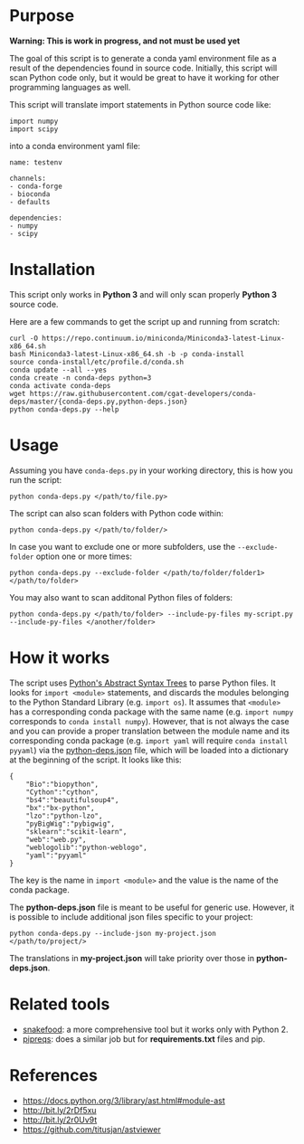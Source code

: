 # Purpose

**Warning: This is work in progress, and not must be used yet**

The goal of this script is to generate a conda yaml environment file
as a result of the dependencies found in source code. Initially, this 
script will scan Python code only, but it would be great to have it 
working for other programming languages as well.

This script will translate import statements in Python source code like:

    import numpy
    import scipy

into a conda environment yaml file:

    name: testenv
    
    channels:
    - conda-forge
    - bioconda
    - defaults

    dependencies:
    - numpy
    - scipy

# Installation

This script only works in **Python 3** and will only scan properly **Python 3** source code.

Here are a few commands to get the script up and running from scratch:

    curl -O https://repo.continuum.io/miniconda/Miniconda3-latest-Linux-x86_64.sh
    bash Miniconda3-latest-Linux-x86_64.sh -b -p conda-install
    source conda-install/etc/profile.d/conda.sh 
    conda update --all --yes
    conda create -n conda-deps python=3
    conda activate conda-deps
    wget https://raw.githubusercontent.com/cgat-developers/conda-deps/master/{conda-deps.py,python-deps.json}
    python conda-deps.py --help

# Usage

Assuming you have `conda-deps.py` in your working directory, this is how you run the script:

    python conda-deps.py </path/to/file.py>
    
The script can also scan folders with Python code within:

    python conda-deps.py </path/to/folder/>
    
In case you want to exclude one or more subfolders, use the `--exclude-folder` option one or more times:

    python conda-deps.py --exclude-folder </path/to/folder/folder1> </path/to/folder>

You may also want to scan additonal Python files of folders:

    python conda-deps.py </path/to/folder> --include-py-files my-script.py --include-py-files </another/folder>
    
# How it works
    
The script uses [Python's Abstract Syntax Trees](https://docs.python.org/3/library/ast.html#module-ast)
to parse Python files. It looks for `import <module>` statements, and discards the modules belonging to the
Python Standard Library (e.g. `import os`). It assumes that `<module>` has a corresponding conda package
with the same name (e.g. `import numpy` corresponds to `conda install numpy`). However, that is not
always the case and you can provide a proper translation between the module name and its corresponding
conda package (e.g. `import yaml` will require `conda install pyyaml`) via the 
[python-deps.json](https://github.com/cgat-developers/conda-deps/blob/master/python-deps.json) file, which
will be loaded into a dictionary at the beginning of the script. It looks like this:

    {
        "Bio":"biopython",
        "Cython":"cython",
        "bs4":"beautifulsoup4",
        "bx":"bx-python",
        "lzo":"python-lzo",
        "pyBigWig":"pybigwig",
        "sklearn":"scikit-learn",
        "web":"web.py",
        "weblogolib":"python-weblogo",
        "yaml":"pyyaml"
    }    

The key is the name in `import <module>` and the value is the name of the conda package. 

The **python-deps.json** file is meant to be useful for generic use. However, it is possible to include
additional json files specific to your project:

    python conda-deps.py --include-json my-project.json </path/to/project/>

The translations in **my-project.json** will take priority over those in **python-deps.json**.

# Related tools

* [snakefood](http://furius.ca/snakefood/): a more comprehensive tool but it works only with Python 2.
* [pipreqs](https://github.com/bndr/pipreqs): does a similar job but for **requirements.txt** files and pip.

# References

* https://docs.python.org/3/library/ast.html#module-ast
* http://bit.ly/2rDf5xu
* http://bit.ly/2r0Uv9t
* https://github.com/titusjan/astviewer

